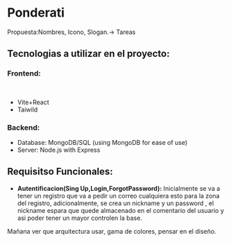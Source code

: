 <h1>Ponderati</h1>
Propuesta:Nombres, Icono, Slogan.-> Tareas </br>

<h2>Tecnologias a utilizar en el proyecto:</h2>
<h3>Frontend:</h3></br>
<ul>
<li>Vite+React </li>
<li>Taiwild</li>
</ul>

<h3>Backend:</h3>
<ul>
  <li>Database: MongoDB/SQL (using MongoDB for ease of use)</li>
  <li>Server: Node.js with Express</li>
</ul>


<h2>Requisitso Funcionales:</h2>
<ul>
  <li>
    <b>Autentificacion(Sing Up,Login,ForgotPassword):</b> Inicialmente se va a tener un registro que va a pedir un correo cualquiera esto para la zona del registro, adicionalmente, se crea un nickname y un password , el nickname espara que quede almacenado en el comentario del usuario y asi poder tener un mayor controlen la base.
  </li>
</ul>

Mañana ver que arquitectura usar, gama de colores, pensar en el diseño.




